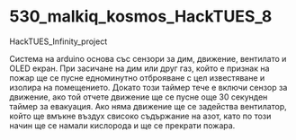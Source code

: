 # 530_malkiq_kosmos_HackTUES_8
HackTUES_Infinity_project

Система на arduino основа със сензори за дим, движение, вентилато и OLED екран. 
При засичане на дим или друг газ, който е признак на пожар ще се пусне едноминутно отброяване с цел известяване и изолира на помещението.
Докато този таймер тече е включи сензор за движение, ако той отчете движение ще се пусне още 30 секунден таймер за евакуация.
Ако няма движение ще се задейства вентилатор, който ще вмъкне въздух свисоко съдържание на азот, като по този начин ще се намали кислорода и ще се прекрати пожара.
